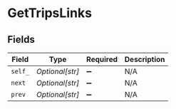 # GetTripsLinks


## Fields

| Field              | Type               | Required           | Description        |
| ------------------ | ------------------ | ------------------ | ------------------ |
| `self_`            | *Optional[str]*    | :heavy_minus_sign: | N/A                |
| `next`             | *Optional[str]*    | :heavy_minus_sign: | N/A                |
| `prev`             | *Optional[str]*    | :heavy_minus_sign: | N/A                |
